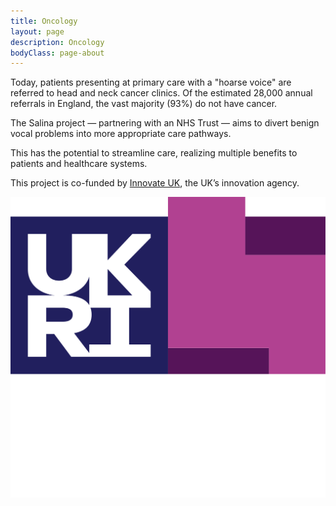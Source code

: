 ```yaml
---
title: Oncology
layout: page
description: Oncology
bodyClass: page-about
---
```


Today, patients presenting at primary care with a "hoarse voice" are referred to head and neck cancer clinics. Of the estimated 28,000 annual referrals in England, the vast majority (93%) do not have cancer. 

The Salina project — partnering with an NHS Trust — aims to divert benign vocal problems into more appropriate care pathways. 

This has the potential to streamline care, realizing multiple benefits to patients and healthcare systems.

[Innovate UK]: https://www.ukri.org/councils/innovate-uk/

This project is co-funded by [Innovate UK], the UK’s innovation agency.

![Innovate UK Logo](/images/features/UKRI.svg)